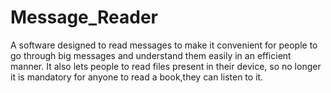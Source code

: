# Message_Reader
A software designed to read messages to make it convenient for people to go through big messages and understand them easily in an efficient manner. 
It also lets people to read files present in their device, so no longer it is mandatory for anyone to read a book,they can listen to it.
